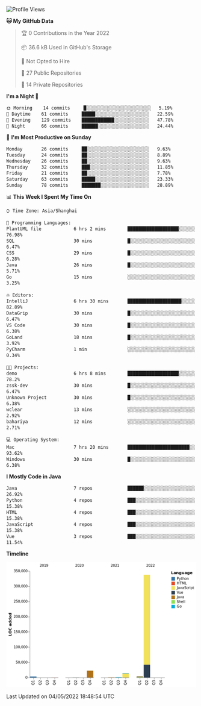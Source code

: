 <!--START_SECTION:waka-->
![Profile Views](http://img.shields.io/badge/Profile%20Views-0-blue)

**🐱 My GitHub Data** 

> 🏆 0 Contributions in the Year 2022
 > 
> 📦 36.6 kB Used in GitHub's Storage 
 > 
> 🚫 Not Opted to Hire
 > 
> 📜 27 Public Repositories 
 > 
> 🔑 14 Private Repositories  
 > 
**I'm a Night 🦉** 

```text
🌞 Morning    14 commits     █░░░░░░░░░░░░░░░░░░░░░░░░   5.19% 
🌆 Daytime    61 commits     █████░░░░░░░░░░░░░░░░░░░░   22.59% 
🌃 Evening    129 commits    ████████████░░░░░░░░░░░░░   47.78% 
🌙 Night      66 commits     ██████░░░░░░░░░░░░░░░░░░░   24.44%

```
📅 **I'm Most Productive on Sunday** 

```text
Monday       26 commits     ██░░░░░░░░░░░░░░░░░░░░░░░   9.63% 
Tuesday      24 commits     ██░░░░░░░░░░░░░░░░░░░░░░░   8.89% 
Wednesday    26 commits     ██░░░░░░░░░░░░░░░░░░░░░░░   9.63% 
Thursday     32 commits     ███░░░░░░░░░░░░░░░░░░░░░░   11.85% 
Friday       21 commits     ██░░░░░░░░░░░░░░░░░░░░░░░   7.78% 
Saturday     63 commits     █████░░░░░░░░░░░░░░░░░░░░   23.33% 
Sunday       78 commits     ███████░░░░░░░░░░░░░░░░░░   28.89%

```


📊 **This Week I Spent My Time On** 

```text
⌚︎ Time Zone: Asia/Shanghai

💬 Programming Languages: 
PlantUML file            6 hrs 2 mins        ███████████████████░░░░░░   76.98% 
SQL                      30 mins             █░░░░░░░░░░░░░░░░░░░░░░░░   6.47% 
CSS                      29 mins             █░░░░░░░░░░░░░░░░░░░░░░░░   6.28% 
Java                     26 mins             █░░░░░░░░░░░░░░░░░░░░░░░░   5.71% 
Go                       15 mins             ░░░░░░░░░░░░░░░░░░░░░░░░░   3.25%

🔥 Editors: 
IntelliJ                 6 hrs 30 mins       ████████████████████░░░░░   82.89% 
DataGrip                 30 mins             █░░░░░░░░░░░░░░░░░░░░░░░░   6.47% 
VS Code                  30 mins             █░░░░░░░░░░░░░░░░░░░░░░░░   6.38% 
GoLand                   18 mins             █░░░░░░░░░░░░░░░░░░░░░░░░   3.92% 
PyCharm                  1 min               ░░░░░░░░░░░░░░░░░░░░░░░░░   0.34%

🐱‍💻 Projects: 
demo                     6 hrs 8 mins        ███████████████████░░░░░░   78.2% 
zssk-dev                 30 mins             █░░░░░░░░░░░░░░░░░░░░░░░░   6.47% 
Unknown Project          30 mins             █░░░░░░░░░░░░░░░░░░░░░░░░   6.38% 
wclear                   13 mins             ░░░░░░░░░░░░░░░░░░░░░░░░░   2.92% 
bahariya                 12 mins             ░░░░░░░░░░░░░░░░░░░░░░░░░   2.71%

💻 Operating System: 
Mac                      7 hrs 20 mins       ███████████████████████░░   93.62% 
Windows                  30 mins             █░░░░░░░░░░░░░░░░░░░░░░░░   6.38%

```

**I Mostly Code in Java** 

```text
Java                     7 repos             ██████░░░░░░░░░░░░░░░░░░░   26.92% 
Python                   4 repos             ███░░░░░░░░░░░░░░░░░░░░░░   15.38% 
HTML                     4 repos             ███░░░░░░░░░░░░░░░░░░░░░░   15.38% 
JavaScript               4 repos             ███░░░░░░░░░░░░░░░░░░░░░░   15.38% 
Vue                      3 repos             ███░░░░░░░░░░░░░░░░░░░░░░   11.54%

```


**Timeline**

![Chart not found](https://raw.githubusercontent.com/youtiaoguagua/youtiaoguagua/master/charts/bar_graph.png) 


 Last Updated on 04/05/2022 18:48:54 UTC
<!--END_SECTION:waka-->